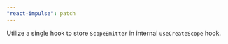 ```yaml
---
"react-impulse": patch
---
```


Utilize a single hook to store `ScopeEmitter` in internal `useCreateScope` hook.
